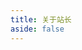 ```yaml
---
title: 关于站长
aside: false
---
```


<script setup>
import About from "@/views/About.vue"
</script>

<About />
